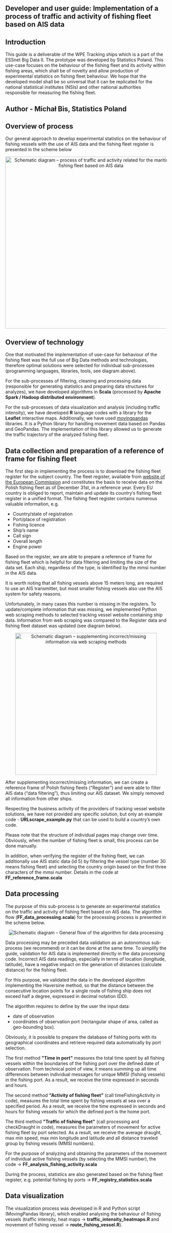 ## Developer and user guide: Implementation of a process of traffic and activity of fishing fleet based on AIS data

## Introduction
This guide is a deliverable of the WPE Tracking ships which is a part of the ESSnet Big Data II. The prototype was developed by Statistics Poland. This use-case focuses on the behaviour of the fishing fleet and its activity within fishing areas, which shall be of novelty and allow production of experimental statistics on fishing fleet behaviour. We hope that the developed model shall be so universal that it can be replicated for the national statistical institutes (NSIs) and other national authorities responsible for measuring the fishing fleet.

## Author - Michał Bis, Statistics Poland

## Overview of process
Our general approach to develop experimental statistics on the behaviour of fishing vessels with the use of AIS data and the fishing fleet register is presented in the scheme below

<p align="center">
  <img src="./img/diagram_process.png" alt="Schematic diagram – process of traffic and activity related for the maritime fishing fleet based on AIS data" width="535">
</p>

## Overview of technology
One that motivated the implementation of use-case for behaviour of the fishing fleet was the full use of Big Data methods and technologies, 
therefore optimal solutions were selected for individual sub-processes (programming languages, libraries, tools, see diagram above).

For the sub-processes of filtering, cleaning and processing data (responsible for generating statistics and preparing data structures for analyzes),
we have developed algorithms in **Scala** (processed by **Apache Spark / Hadoop distributed environment**).

For the sub-processes of data visualization and analysis (including traffic intensity), we have developed **R** language codes with a library for the **Leaflet** interactive maps. Additionally, we have used [movingpandas](https://anitagraser.github.io/movingpandas) libraries. It is a Python library for handling movement data based on Pandas and GeoPandas. The implementation of this library allowed us to generate the traffic trajectory of the analyzed fishing fleet.

## Data collection and preparation of a reference of frame for fishing fleet
The first step in implementing the process is to download the fishing fleet register for the subject country. 
The fleet register, available from [website of the European Commission](http://ec.europa.eu/fisheries/fleet/index.cfm?lg=en)
and constitutes the basis to receive data on the Polish fishing fleet as of December 31st, in a reference year. 
Every EU country is obliged to report, maintain and update its country’s fishing fleet register in a unified format. 
The fishing fleet register contains numerous valuable information, e.g.
- Country/state of registration
- Port/place of registration
- Fishing licence
- Ship’s name
- Call sign
- Overall length
- Engine power

Based on the register, we are able to prepare a reference of frame for fishing fleet which is helpful for data filtering and limiting the size of the data set.
Each ship, regardless of the type, is identified by the mmsi number in the AIS data.

It is worth noting that all fishing vessels above 15 meters long, are required to use an AIS transmitter, but most smaller fishing vessels also use the AIS system for safety reasons.

Unfortunately, in many cases this number is missing in the registers. To update/complete information that was missing, we implemented Python web scraping methods to selected tracking vessel website containing ship data. Information from web scraping was compared to the Register data and fishing fleet dataset was updated (see diagram below).
<p align="center">
  <img src="./img/diagram_update_register.png" alt="Schematic diagram – supplementing incorrect/missing information via web scraping methods" width="442">
</p>

After supplementing incorrect/missing information, we can create a reference frame of Polish fishing fleets (“Register”) and were able to filter AIS data (“data filtering”), thus limiting our AIS dataset. We simply removed all information from other ships.

Respecting the business activity of the providers of tracking vessel website solutions, we have not provided any specific solution, 
but only an example code - **URLscrape_example.py** that can be used to build  a country’s own code. 

Please note that the structure of individual pages may change over time. Obviously, when the number of fishing fleet is small, this process can be done manually.

In addition, when verifying the register of the fishing fleet, we can additionally use AIS static data (id 5) by filtering the vessel type (number 30 means fishing fleet) and selecting the country origin based on the first three characters of the mmsi number. Details in the code at **FF_reference_frame.scala**

## Data processing
The purpose of this sub-process is to generate an experimental statistics on the traffic and activity of fishing fleet based on AIS data.
The algorithm flow (**FF_data_processing.scala**) for the processing process is presented in the scheme below. 
<p align="center">
  <img src="./img/diagram_processing_data.png" alt="Schematic diagram – General flow of the algorithm for data processing">
 </p> 
Data processing may be preceded data validation as an autonomous sub-process (we recommend) or it can be done at the same time. 
To simplify the guide, validation for AIS data is implemented directly in the data processing code.
Incorrect AIS data readings, especially in terms of location (longitude, latitude), have a negative impact on the generation of distances (calculate distance) for the fishing fleet. 

For this purpose, we validated the data in the developed algorithm implementing the Haversine method, so that the distance between the consecutive location points for a single route of fishing ship does not exceed half a degree, expressed in decimal notation (DD).

The algorithm requires to define by the user the input data:
- date of observation
- coordinates of observation port (rectangular shape of area, called as geo-bounding box). 

Obviously, it is possible to prepare the database of fishing ports with its geographical coordinates and retrieve required data automatically by port selection.

The first method **"Time in port"** measures the total time spent by all fishing vessels within the boundaries of the fishing port over the defined date of observation. 
From technical point of view, it means summing up all time differences between individual messages for unique MMSI (fishing vessels) in the fishing port.
As a result, we receive the time expressed in seconds and hours.

The second method **"Activity of fishing fleet"** (call timeFishingActivity in code), measures the total time spent by fishing vessels at sea over a specified period.
As a result, we receive the time expressed in seconds and hours for fishing vessels for which the defined port is the home port.

The third method **"Traffic of fishing fleet"** (call processing and checkDraught in code), measures the parameters of movement for active fishing fleet by port selected. As a result, we receive the average draught, max min speed, max min longitude and latitude and all distance traveled group by fishing vessels (MMSI numbers).

For the purpose of analyzing and obtaining the parameters of the movement of individual active fishing vessels (by selecting the MMSI number), the code -> **FF_analysis_fishing_activity.scala**

During the process, statistics are also generated based on the fishing fleet register, e.g. potential fishing by ports -> **FF_registry_statistics.scala** 

## Data visualization
The visualization process was developed in R and Python script (MovingPandas library), which enabled analysing the behaviour of fishing vessels (traffic intensity, heat maps -> **traffic_intensity_heatmaps.R** and movement of fishing vessel -> **route_fishing_vessel.R**). 
